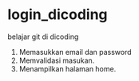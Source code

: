# login_dicoding
belajar git di dicoding

1. Memasukkan email dan password
2. Memvalidasi masukan.
3. Menampilkan halaman home.
